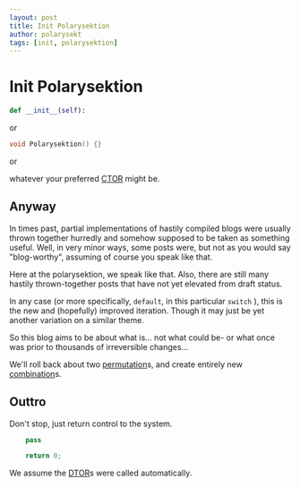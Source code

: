 ```yaml
---
layout: post
title: Init Polarysektion
author: polarysekt
tags: [init, polarysektion]
---
```


# Init Polarysektion

```python
def __init__(self):
```

or

```c++
void Polarysektion() {}
```

or 

whatever your preferred [CTOR](/glossary/#CTOR) might be.


## Anyway

In times past, partial implementations of hastily compiled blogs were usually thrown together hurredly and somehow supposed to be taken as something useful. Well, in very minor ways, some posts were, but not as you would say "blog-worthy", assuming of course you speak like that.

Here at the polarysektion, we speak like that. Also, there are still many hastily thrown-together posts that have not yet elevated from draft status.

In any case (or more specifically, `default`, in this particular `switch` ), this is the new and (hopefully) improved iteration. Though it may just be yet another variation on a similar theme.

So this blog aims to be about what is... not what could be- or what once was prior to thousands of irreversible changes...

We'll roll back about two [permutation](/glossary/#permutation)s, and create entirely new [combination](/glossary/#combination)s.

## Outtro

Don't stop, just return control to the system.

```python
    pass
```

```c++
    return 0;
```

We assume the [DTOR](/glossary/#DTOR)s were called automatically.